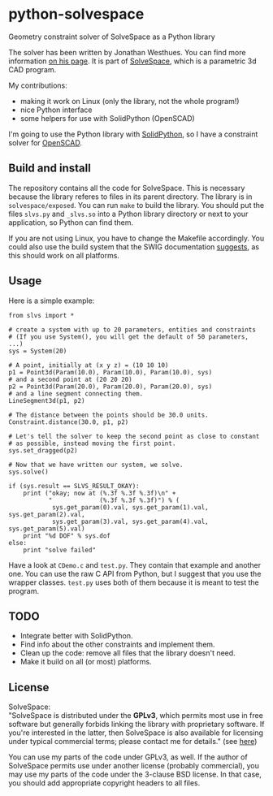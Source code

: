 python-solvespace
=================

Geometry constraint solver of SolveSpace as a Python library

The solver has been written by Jonathan Westhues. You can find more information
[on his page][solvespace-lib]. It is part of [SolveSpace][solvespace-cad], which
is a parametric 3d CAD program.

My contributions:

* making it work on Linux (only the library, not the whole program!)
* nice Python interface
* some helpers for use with SolidPython (OpenSCAD)

I'm going to use the Python library with [SolidPython][solidpython], so I have a
constraint solver for [OpenSCAD][openscad].

[solvespace-cad]: http://solvespace.com/index.pl
[solvespace-lib]: http://solvespace.com/library.pl
[solidpython]:    https://github.com/SolidCode/SolidPython
[openscad]:       http://www.openscad.org/


Build and install
-----------------

The repository contains all the code for SolveSpace. This is necessary because the
library referes to files in its parent directory. The library is in `solvespace/exposed`.
You can run `make` to build the library. You should put the files `slvs.py` and `_slvs.so`
into a Python library directory or next to your application, so Python can find them.

If you are not using Linux, you have to change the Makefile accordingly. You could also
use the build system that the SWIG documentation [suggests][distutils], as this should
work on all platforms.

[distutils]: http://www.swig.org/Doc1.3/SWIGDocumentation.html#Python_nn6

Usage
-----

Here is a simple example:

````
from slvs import *

# create a system with up to 20 parameters, entities and constraints
# (If you use System(), you will get the default of 50 parameters, ...)
sys = System(20)

# A point, initially at (x y z) = (10 10 10)
p1 = Point3d(Param(10.0), Param(10.0), Param(10.0), sys)
# and a second point at (20 20 20)
p2 = Point3d(Param(20.0), Param(20.0), Param(20.0), sys)
# and a line segment connecting them.
LineSegment3d(p1, p2)

# The distance between the points should be 30.0 units.
Constraint.distance(30.0, p1, p2)

# Let's tell the solver to keep the second point as close to constant
# as possible, instead moving the first point.
sys.set_dragged(p2)

# Now that we have written our system, we solve.
sys.solve()

if (sys.result == SLVS_RESULT_OKAY):
    print ("okay; now at (%.3f %.3f %.3f)\n" +
           "             (%.3f %.3f %.3f)") % (
            sys.get_param(0).val, sys.get_param(1).val, sys.get_param(2).val,
            sys.get_param(3).val, sys.get_param(4).val, sys.get_param(5).val)
    print "%d DOF" % sys.dof
else:
    print "solve failed"
````

Have a look at `CDemo.c` and `test.py`. They contain that example and another one. You can
use the raw C API from Python, but I suggest that you use the wrapper classes. `test.py`
uses both of them because it is meant to test the program.

TODO
----

* Integrate better with SolidPython.
* Find info about the other constraints and implement them.
* Clean up the code: remove all files that the library doesn't need.
* Make it build on all (or most) platforms.

License
-------

SolveSpace:<br>
"SolveSpace is distributed under the **GPLv3**, which permits most use in free software but
generally forbids linking the library with proprietary software. If you're interested in
the latter, then SolveSpace is also available for licensing under typical commercial terms;
please contact me for details."
(see [here](http://solvespace.com/library.pl))

You can use my parts of the code under GPLv3, as well. If the author of SolveSpace permits
use under another license (probably commercial), you may use my parts of the code under the
3-clause BSD license. In that case, you should add appropriate copyright headers to all files.
